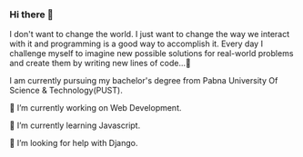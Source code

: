 ### Hi there 👋

I don't want to change the world. I just want to change the way we interact with it and programming is a good way to accomplish it.
Every day I challenge myself to imagine new possible solutions for real-world problems and create them by writing new lines of code...🙂

I am currently pursuing my bachelor's degree from Pabna University Of Science & Technology(PUST).



🔭 I’m currently working on Web Development.

🌱 I’m currently learning Javascript.

🤔 I’m looking for help with Django.
